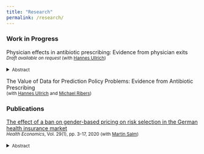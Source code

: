 ```yaml
---
title: "Research"
permalink: /research/
---
```



### Work in Progress

Physician effects in antibiotic prescribing: Evidence from physician exits <br/>
<small>*Draft available on request* (with [Hannes Ullrich])</small>  
<details>
<summary><small>Abstract</small></summary>
<small>
Human antibiotic consumption is considered the main driver of antibiotic resistance. Reducing human antibiotic consumption without compromising health care quality poses one of the most important global health policy challenges. A crucial condition for effective policies is to identify who drives antibiotic treatment decisions. We investigate to what extent physician practice style, as opposed to patient-specific factors, determines general practice antibiotic intake and health outcomes. Using linked administrative data from Denmark, a low-prescribing country, we first document that prescriptions in general practice drive large variation in antibiotic consumption. To identify the causal effect of physician practice style on variation in antibiotic prescribing, we exploit quasi-experimental variation in patient-physician relations due to physician exits from clinics in general practice. We estimate that physician practice style accounts for 53 to 56 percent of the cross-practice variation in all antibiotic consumption, and for 74 to 81 percent in broad-spectrum antibiotic consumption. We find little evidence that low prescribing styles adversely affect health outcomes measured as preventable hospitalizations due to infections. Our findings suggest that policies to curb antibiotic resistance are most effective when aimed at improving physician decision-making. We document that high prescribing practice styles are positively associated with physician age and negatively with staff size and the availability of diagnostic tools, suggesting that improvements in the quality of diagnostic information could be an important path to improved decisions.
</small>
</details>

The Value of Data for Prediction Policy Problems: Evidence from Antibiotic Prescribing <br/>
<small>(with [Hannes Ullrich] and [Michael Ribers])</small>  



[//]: # (### Working Papers)





### Publications

[The effect of a ban on gender-based pricing on risk selection in the German health insurance market](https://onlinelibrary.wiley.com/doi/full/10.1002/hec.3958) <br/>
<small>*Health Economics*, Vol. 29(1), pp. 3-17, 2020 (with [Martin Salm])</small>  
<details>
<summary><small>Abstract</small></summary>
<small>
	Starting from December 2012, insurers in the European Union were prohibited from charging gender‐discriminatory prices. We examine the effect of this unisex mandate on risk segmentation in the German health insurance market. Although gender used to be a pricing factor in Germany's private health insurance (PHI) sector, it was never used as a pricing factor in the social health insurance (SHI) sector. The unisex mandate makes PHI relatively more attractive for women and less attractive for men. Based on data from the German socio‐economic panel, we analyze how the unisex mandate affects the difference between women and men in switching rates between SHI and PHI. We find that the unisex mandate increases the probability of switching from SHI to PHI for women relative to men. On the other hand, the unisex mandate has no effect on the gender difference in switching rates from PHI to SHI. Because women have on average higher health care expenditures than men, our results imply a worsening of the PHI risk pool and an improvement of the SHI risk pool. Our results demonstrate that regulatory measures such as the unisex mandate can affect risk selection between public and private health insurance sectors.
</small>
</details>

[//]: # (Links)

[Martin Salm]: <https://www.tilburguniversity.edu/staff/m-salm>
[Hannes Ullrich]: <https://hannesullrich.com/>
[Michael Ribers]: <https://www.economics.ku.dk/staff/vip/?pure=en/persons/246289>
